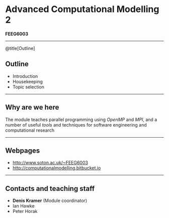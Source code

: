 # Advanced Computational Modelling 2

**FEEG6003**

---
@title[Outline]

## Outline

- Introduction
- Housekeeping
- Topic selection

---

## Why are we here

The module teaches parallel programming using *OpenMP* and *MPI*, and a number
of useful *tools* and techniques for software engineering and computational research

---

## Webpages

- http://www.soton.ac.uk/~FEEG6003
- http://computationalmodelling.bitbucket.io

---

## Contacts and teaching staff

- **Denis Kramer** (Module coordinator)
- Ian Hawke
- Peter Horak
